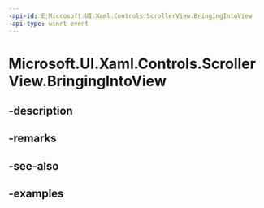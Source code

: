 ```yaml
---
-api-id: E:Microsoft.UI.Xaml.Controls.ScrollerView.BringingIntoView
-api-type: winrt event
---
```


<!-- Event syntax.
public event TypedEventHandler BringingIntoView<ScrollerView, ScrollerBringingIntoViewEventArgs>
-->

# Microsoft.UI.Xaml.Controls.ScrollerView.BringingIntoView

## -description

## -remarks

## -see-also

## -examples

